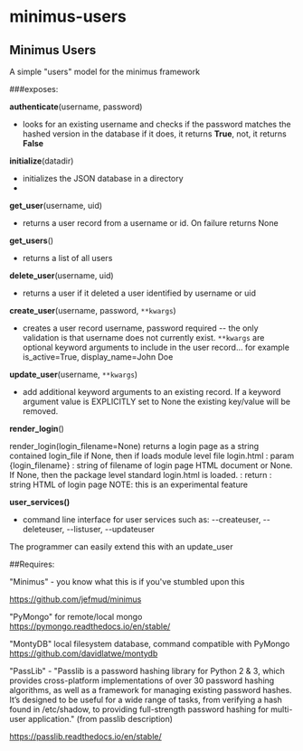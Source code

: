 # minimus-users

## Minimus Users

A simple "users" model for the minimus framework

###exposes:

 **authenticate**(username, password) 
 
 - looks for an existing username
   and checks if the password matches the hashed version in the database
   if it does, it returns **True**, not, it returns **False**

**initialize**(datadir)

- initializes the JSON database in a directory
- 
**get_user**(username, uid)

- returns a user record from a username
 or id.  On failure returns None
 
**get_users**()

- returns a list of all users

**delete_user**(username, uid)

- returns a user if it deleted a user
     identified by username or uid
     
**create_user**(username, password, `**kwargs`) 

- creates a user record
username, password required -- the only validation is that username does not
currently exist.  `**kwargs` are optional keyword arguments to include in the
user record... for example is_active=True, display_name=John Doe

**update_user**(username, `**kwargs`)

- add additional keyword arguments
      to an existing record.  If a keyword argument value is EXPLICITLY set to None
       the existing key/value will be removed.
       

**render_login**()

render_login(login_filename=None) returns a login page as a string contained
    login_file if None, then if loads module level file login.html
    : param {login_filename} : string of filename of login page HTML document or None.
    If None, then the package level standard login.html is loaded.
    : return : string HTML of login page
    NOTE: this is an experimental feature

**user_services()**

- command line interface for user services such as:  --createuser, --deleteuser, --listuser, --updateuser

The programmer can easily extend this with an update_user

##Requires:

  "Minimus" - you know what this is if you've stumbled upon this
  
  https://github.com/jefmud/minimus
  
  "PyMongo" for remote/local mongo  https://pymongo.readthedocs.io/en/stable/
  
  "MontyDB" local filesystem database, command compatible with PyMongo
  https://github.com/davidlatwe/montydb

  "PassLib" - "Passlib is a password hashing library for Python 2 & 3, which provides cross-platform implementations of over 30 password hashing algorithms, as well as a framework   for managing existing password hashes. It’s designed to be useful for a wide range of tasks, from verifying a hash found in /etc/shadow, to providing full-strength password       hashing for multi-user application." (from passlib description)
  
  https://passlib.readthedocs.io/en/stable/
